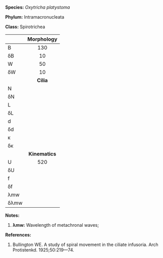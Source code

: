 **Species:** *Oxytricha platystoma*

**Phylum:** Intramacronucleata

**Class:** Spirotrichea

|      | **Morphology** |
| :--- | :------------: |
| B    | 130 |
| δB   | 10 |
| W    | 50 |
| δW   | 10 |
|      | **Cilia** |
| N    |  |
| δN   |  |
| L    |  |
| δL   |  |
| d    |  |
| δd   |  |
| κ    |  |
| δκ   |  |
|      | **Kinematics** |
| U    | 520 |
| δU   |  |
| f    |  |
| δf   |  |
| λmw  |  |
| δλmw |  |

**Notes:**

1. **λmw:** Wavelength of metachronal waves;

**References:**

1. Bullington WE.  A study of spiral movement in the ciliate infusoria.  Arch Protistenkd. 1925;50:219—74.
